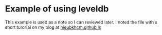 # Example of using leveldb 

This example is used as a note so I can reviewed later. I noted the file with a short turorial on my blog at [hieubkhcm.github.io](https://hieubkhcm.github.io/)
